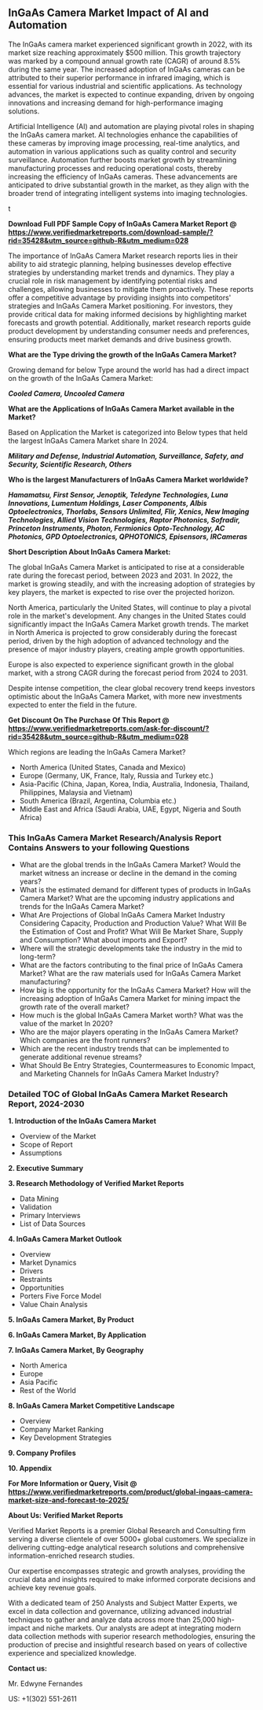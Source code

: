 <h2>InGaAs Camera Market Impact of AI and Automation</h2><p>The InGaAs camera market experienced significant growth in 2022, with its market size reaching approximately $500 million. This growth trajectory was marked by a compound annual growth rate (CAGR) of around 8.5% during the same year. The increased adoption of InGaAs cameras can be attributed to their superior performance in infrared imaging, which is essential for various industrial and scientific applications. As technology advances, the market is expected to continue expanding, driven by ongoing innovations and increasing demand for high-performance imaging solutions.</p><p>Artificial Intelligence (AI) and automation are playing pivotal roles in shaping the InGaAs camera market. AI technologies enhance the capabilities of these cameras by improving image processing, real-time analytics, and automation in various applications such as quality control and security surveillance. Automation further boosts market growth by streamlining manufacturing processes and reducing operational costs, thereby increasing the efficiency of InGaAs cameras. These advancements are anticipated to drive substantial growth in the market, as they align with the broader trend of integrating intelligent systems into imaging technologies.</p>t</p><p id="" class=""><strong>Download Full PDF Sample Copy of InGaAs Camera Market Report @ <a href="https://www.verifiedmarketreports.com/download-sample/?rid=35428&utm_source=github-R&utm_medium=028" target="_blank">https://www.verifiedmarketreports.com/download-sample/?rid=35428&utm_source=github-R&utm_medium=028</a></strong></p><p>The importance of&nbsp;InGaAs Camera Market research reports lies in their ability to aid strategic planning, helping businesses develop effective strategies by understanding market trends and dynamics. They play a crucial role in risk management by identifying potential risks and challenges, allowing businesses to mitigate them proactively. These reports offer a competitive advantage by providing insights into competitors' strategies and InGaAs Camera Market positioning. For investors, they provide critical data for making informed decisions by highlighting market forecasts and growth potential. Additionally, market research reports guide product development by understanding consumer needs and preferences, ensuring products meet market demands and drive business growth.</p><p><strong>What are the&nbsp;Type driving the growth of the InGaAs Camera Market?</strong></p><p id="" class="">Growing demand for below Type around the world has had a direct impact on the growth of the InGaAs Camera Market:</p><em><strong>Cooled Camera, Uncooled Camera</strong></em></p><strong>What are the&nbsp;Applications&nbsp;of InGaAs Camera Market available in the Market?</strong></p><p id="" class="">Based on Application the Market is categorized into Below types that held the largest InGaAs Camera Market share In 2024.</p><em><strong>Military and Defense, Industrial Automation, Surveillance, Safety, and Security, Scientific Research, Others</strong></em></p><strong>Who is the largest Manufacturers of InGaAs Camera Market worldwide?</strong></p><p><em><strong>Hamamatsu, First Sensor, Jenoptik, Teledyne Technologies, Luna Innovations, Lumentum Holdings, Laser Components, Albis Optoelectronics, Thorlabs, Sensors Unlimited, Flir, Xenics, New Imaging Technologies, Allied Vision Technologies, Raptor Photonics, Sofradir, Princeton Instruments, Photon, Fermionics Opto-Technology, AC Photonics, GPD Optoelectronics, QPHOTONICS, Episensors, IRCameras</strong></em></p><p id="" class=""><strong>Short Description About InGaAs Camera Market:</strong></p><p>The global InGaAs Camera Market is anticipated to rise at a considerable rate during the forecast period, between 2023 and 2031. In 2022, the market is growing steadily, and with the increasing adoption of strategies by key players, the market is expected to rise over the projected horizon.</p><p>North America, particularly the United States, will continue to play a pivotal role in the market's development. Any changes in the United States could significantly impact the InGaAs Camera Market growth trends. The market in North America is projected to grow considerably during the forecast period, driven by the high adoption of advanced technology and the presence of major industry players, creating ample growth opportunities.</p><p>Europe is also expected to experience significant growth in the global market, with a strong CAGR during the forecast period from 2024 to 2031.</p><p>Despite intense competition, the clear global recovery trend keeps investors optimistic about the InGaAs Camera Market, with more new investments expected to enter the field in the future.</p><p id="" class=""><strong>Get Discount On The Purchase Of This Report @ <a href="https://www.verifiedmarketreports.com/ask-for-discount/?rid=35428&utm_source=github-R&utm_medium=028" target="_blank">https://www.verifiedmarketreports.com/ask-for-discount/?rid=35428&utm_source=github-R&utm_medium=028</a></strong></p>Which regions are leading the InGaAs Camera Market?</p><ul><li>North America (United States, Canada and Mexico)</li><li>Europe (Germany, UK, France, Italy, Russia and Turkey etc.)</li><li>Asia-Pacific (China, Japan, Korea, India, Australia, Indonesia, Thailand, Philippines, Malaysia and Vietnam)</li><li>South America (Brazil, Argentina, Columbia etc.)</li><li>Middle East and Africa (Saudi Arabia, UAE, Egypt, Nigeria and South Africa)</li></ul><h3 id="" class="">This InGaAs Camera Market Research/Analysis Report Contains Answers to your following Questions</h3><ul><li>What are the global trends in the InGaAs Camera Market? Would the market witness an increase or decline in the demand in the coming years?</li><li>What is the estimated demand for different types of products in InGaAs Camera Market? What are the upcoming industry applications and trends for the InGaAs Camera Market?</li><li>What Are Projections of Global InGaAs Camera Market Industry Considering Capacity, Production and Production Value? What Will Be the Estimation of Cost and Profit? What Will Be Market Share, Supply and Consumption? What about imports and Export?</li><li>Where will the strategic developments take the industry in the mid to long-term?</li><li>What are the factors contributing to the final price of InGaAs Camera Market? What are the raw materials used for InGaAs Camera Market manufacturing?</li><li>How big is the opportunity for the InGaAs Camera Market? How will the increasing adoption of InGaAs Camera Market for mining impact the growth rate of the overall market?</li><li>How much is the global InGaAs Camera Market worth? What was the value of the market In 2020?</li><li>Who are the major players operating in the InGaAs Camera Market? Which companies are the front runners?</li><li>Which are the recent industry trends that can be implemented to generate additional revenue streams?</li><li>What Should Be Entry Strategies, Countermeasures to Economic Impact, and Marketing Channels for InGaAs Camera Market Industry?</li></ul><h3 id="" class="">Detailed TOC of Global InGaAs Camera Market Research Report, 2024-2030</h3><p id="" class=""><strong>1. Introduction of the InGaAs Camera Market</strong></p><ul><li>Overview of the Market</li><li>Scope of Report</li><li>Assumptions</li></ul><p id="" class=""><strong>2. Executive Summary</strong></p><p id="" class=""><strong>3. Research Methodology of Verified Market Reports</strong></p><ul><li>Data Mining</li><li>Validation</li><li>Primary Interviews</li><li>List of Data Sources</li></ul><p id="" class=""><strong>4. InGaAs Camera Market Outlook</strong></p><ul><li>Overview</li><li>Market Dynamics</li><li>Drivers</li><li>Restraints</li><li>Opportunities</li><li>Porters Five Force Model</li><li>Value Chain Analysis</li></ul><p id="" class=""><strong>5. InGaAs Camera Market, By Product</strong></p><p id="" class=""><strong>6. InGaAs Camera Market, By Application</strong></p><p id="" class=""><strong>7. InGaAs Camera Market, By Geography</strong></p><ul><li>North America</li><li>Europe</li><li>Asia Pacific</li><li>Rest of the World</li></ul><p id="" class=""><strong>8. InGaAs Camera Market Competitive Landscape</strong></p><ul><li>Overview</li><li>Company Market Ranking</li><li>Key Development Strategies</li></ul><p id="" class=""><strong>9. Company Profiles</strong></p><p id="" class=""><strong>10. Appendix</strong></p><p id="" class=""><strong>For More Information or Query, Visit @ <a href="https://www.verifiedmarketreports.com/product/global-ingaas-camera-market-size-and-forecast-to-2025/" target="_blank">https://www.verifiedmarketreports.com/product/global-ingaas-camera-market-size-and-forecast-to-2025/</a></strong></p><p id="" class=""><strong>About Us: Verified Market Reports</strong></p><p id="" class="">Verified Market Reports is a premier Global Research and Consulting firm serving a diverse clientele of over 5000+ global customers. We specialize in delivering cutting-edge analytical research solutions and comprehensive information-enriched research studies.</p><p id="" class="">Our expertise encompasses strategic and growth analyses, providing the crucial data and insights required to make informed corporate decisions and achieve key revenue goals.</p><p id="" class="">With a dedicated team of 250 Analysts and Subject Matter Experts, we excel in data collection and governance, utilizing advanced industrial techniques to gather and analyze data across more than 25,000 high-impact and niche markets. Our analysts are adept at integrating modern data collection methods with superior research methodologies, ensuring the production of precise and insightful research based on years of collective experience and specialized knowledge.</p><p id="" class=""><strong>Contact us:</strong></p><p id="" class="">Mr. Edwyne Fernandes</p><p id="" class="">US: +1(302) 551-2611</p>